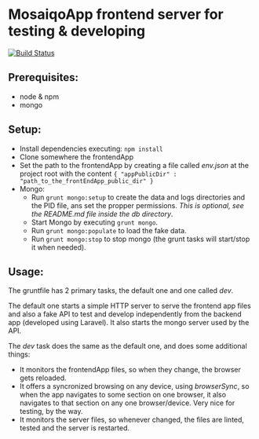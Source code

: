 # MosaiqoApp frontend server for testing & developing

[![Build Status](https://travis-ci.org/mosaiqo/frontend-devServer.svg?branch=master)](https://travis-ci.org/mosaiqo/frontend-devServer)

## Prerequisites:
- node & npm
- mongo

## Setup:
- Install dependencies executing: `npm install`
- Clone somewhere the frontendApp
- Set the path to the frontendApp by creating a file called *env.json* at the project root with the content `{ "appPublicDir" : "path_to_the_frontEndApp_public_dir" }`
- Mongo:
    - Run `grunt mongo:setup` to create the data and logs directories and the PID file, ans set the propper permissions. *This is optional, see the README.md file inside the db directory*.
    - Start Mongo by executing `grunt mongo`.
    - Run `grunt mongo:populate` to load the fake data.
    - Run `grunt mongo:stop` to stop mongo (the grunt tasks will start/stop it when needed).

## Usage:

The gruntfile has 2 primary tasks, the default one and one called *dev*.

The default one starts a simple HTTP server to serve the frontend app files and also a fake API to test and develop independently from the backend app (developed using Laravel). It also starts the mongo server used by the API.

The *dev* task does the same as the default one, and does some additional things:
- It monitors the frontendApp files, so when they change, the browser gets reloaded.
- It offers a syncronized browsing on any device, using *browserSync*, so when the app navigates to some section on one browser, it also navigates to that section on any one browser/device. Very nice for testing, by the way.
- It monitors the server files, so whenever changed, the files are linted, tested and the server is restarted.

